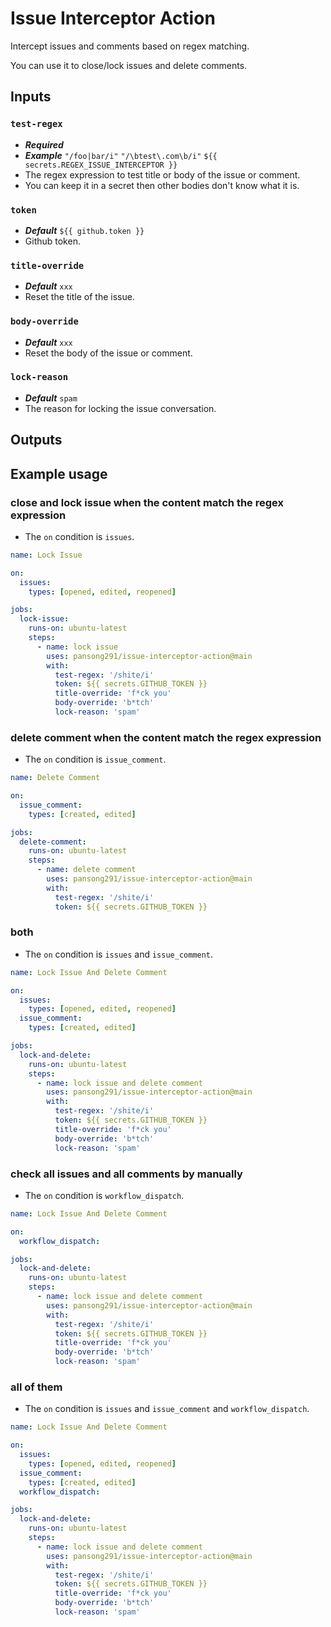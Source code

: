 # Issue Interceptor Action

Intercept issues and comments based on regex matching.

You can use it to close/lock issues and delete comments.

## Inputs

### `test-regex`

* **_Required_**
* **_Example_** `"/foo|bar/i"` `"/\btest\.com\b/i"` `${{ secrets.REGEX_ISSUE_INTERCEPTOR }}`
* The regex expression to test title or body of the issue or comment.
* You can keep it in a secret then other bodies don't know what it is.

### `token`

* **_Default_** `${{ github.token }}`
* Github token.

### `title-override`

* **_Default_** `xxx`
* Reset the title of the issue.

### `body-override`

* **_Default_** `xxx`
* Reset the body of the issue or comment.

### `lock-reason`

* **_Default_** `spam`
* The reason for locking the issue conversation.

## Outputs


## Example usage

### close and lock issue when the content match the regex expression
* The `on` condition is `issues`.
```yaml
name: Lock Issue

on:
  issues:
    types: [opened, edited, reopened]

jobs:
  lock-issue:
    runs-on: ubuntu-latest
    steps:
      - name: lock issue
        uses: pansong291/issue-interceptor-action@main
        with:
          test-regex: '/shite/i'
          token: ${{ secrets.GITHUB_TOKEN }}
          title-override: 'f*ck you'
          body-override: 'b*tch'
          lock-reason: 'spam'
```

### delete comment when the content match the regex expression
* The `on` condition is `issue_comment`.
```yaml
name: Delete Comment

on:
  issue_comment:
    types: [created, edited]

jobs:
  delete-comment:
    runs-on: ubuntu-latest
    steps:
      - name: delete comment
        uses: pansong291/issue-interceptor-action@main
        with:
          test-regex: '/shite/i'
          token: ${{ secrets.GITHUB_TOKEN }}
```

### both
* The `on` condition is `issues` and `issue_comment`.
```yaml
name: Lock Issue And Delete Comment

on:
  issues:
    types: [opened, edited, reopened]
  issue_comment:
    types: [created, edited]

jobs:
  lock-and-delete:
    runs-on: ubuntu-latest
    steps:
      - name: lock issue and delete comment
        uses: pansong291/issue-interceptor-action@main
        with:
          test-regex: '/shite/i'
          token: ${{ secrets.GITHUB_TOKEN }}
          title-override: 'f*ck you'
          body-override: 'b*tch'
          lock-reason: 'spam'
```
### check all issues and all comments by manually
* The `on` condition is `workflow_dispatch`.
```yaml
name: Lock Issue And Delete Comment

on:
  workflow_dispatch:

jobs:
  lock-and-delete:
    runs-on: ubuntu-latest
    steps:
      - name: lock issue and delete comment
        uses: pansong291/issue-interceptor-action@main
        with:
          test-regex: '/shite/i'
          token: ${{ secrets.GITHUB_TOKEN }}
          title-override: 'f*ck you'
          body-override: 'b*tch'
          lock-reason: 'spam'
```
### all of them
* The `on` condition is `issues` and `issue_comment` and `workflow_dispatch`.
```yaml
name: Lock Issue And Delete Comment

on:
  issues:
    types: [opened, edited, reopened]
  issue_comment:
    types: [created, edited]
  workflow_dispatch:

jobs:
  lock-and-delete:
    runs-on: ubuntu-latest
    steps:
      - name: lock issue and delete comment
        uses: pansong291/issue-interceptor-action@main
        with:
          test-regex: '/shite/i'
          token: ${{ secrets.GITHUB_TOKEN }}
          title-override: 'f*ck you'
          body-override: 'b*tch'
          lock-reason: 'spam'
```